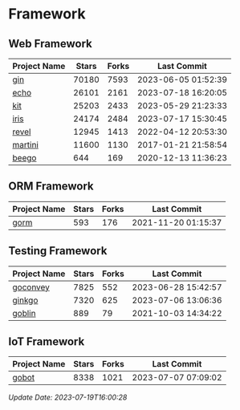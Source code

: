# Framework

## Web Framework
| Project Name | Stars | Forks | Last Commit |
| ------------ | ----- | ----- | ----------- |
| [gin](https://github.com/gin-gonic/gin) | 70180 | 7593 | 2023-06-05 01:52:39 |
| [echo](https://github.com/labstack/echo) | 26101 | 2161 | 2023-07-18 16:20:05 |
| [kit](https://github.com/go-kit/kit) | 25203 | 2433 | 2023-05-29 21:23:33 |
| [iris](https://github.com/kataras/iris) | 24174 | 2484 | 2023-07-17 15:30:45 |
| [revel](https://github.com/revel/revel) | 12945 | 1413 | 2022-04-12 20:53:30 |
| [martini](https://github.com/go-martini/martini) | 11600 | 1130 | 2017-01-21 21:58:54 |
| [beego](https://github.com/astaxie/beego) | 644 | 169 | 2020-12-13 11:36:23 |

## ORM Framework
| Project Name | Stars | Forks | Last Commit |
| ------------ | ----- | ----- | ----------- |
| [gorm](https://github.com/jinzhu/gorm) | 593 | 176 | 2021-11-20 01:15:37 |

## Testing Framework
| Project Name | Stars | Forks | Last Commit |
| ------------ | ----- | ----- | ----------- |
| [goconvey](https://github.com/smartystreets/goconvey) | 7825 | 552 | 2023-06-28 15:42:57 |
| [ginkgo](https://github.com/onsi/ginkgo) | 7320 | 625 | 2023-07-06 13:06:36 |
| [goblin](https://github.com/franela/goblin) | 889 | 79 | 2021-10-03 14:34:22 |

## IoT Framework
| Project Name | Stars | Forks | Last Commit |
| ------------ | ----- | ----- | ----------- |
| [gobot](https://github.com/hybridgroup/gobot) | 8338 | 1021 | 2023-07-07 07:09:02 |

*Update Date: 2023-07-19T16:00:28*